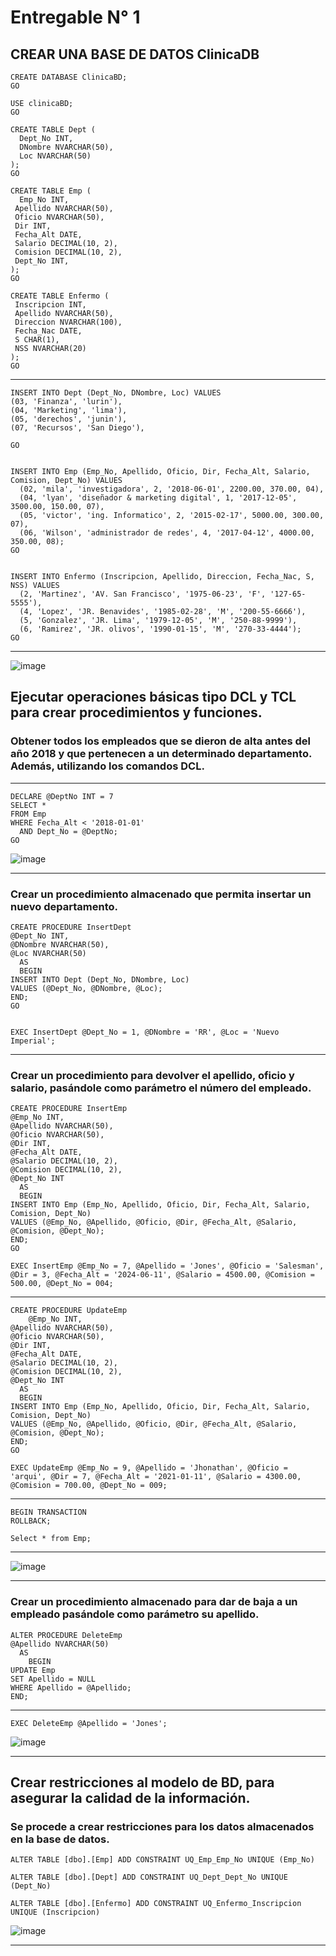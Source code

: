 # Entregable N° 1


## CREAR UNA BASE DE DATOS ClinicaDB

    CREATE DATABASE ClinicaBD;
    GO

    USE clinicaBD;
    GO

    CREATE TABLE Dept (
      Dept_No INT,
      DNombre NVARCHAR(50),
      Loc NVARCHAR(50)
    );
    GO

    CREATE TABLE Emp (
      Emp_No INT,
     Apellido NVARCHAR(50),
     Oficio NVARCHAR(50),
     Dir INT,
     Fecha_Alt DATE,
     Salario DECIMAL(10, 2),
     Comision DECIMAL(10, 2),
     Dept_No INT,
    );
    GO

    CREATE TABLE Enfermo (
     Inscripcion INT,
     Apellido NVARCHAR(50),
     Direccion NVARCHAR(100),
     Fecha_Nac DATE,
     S CHAR(1),
     NSS NVARCHAR(20)
    );
    GO

---

    INSERT INTO Dept (Dept_No, DNombre, Loc) VALUES 
    (03, 'Finanza', 'lurin'),
    (04, 'Marketing', 'lima'),
    (05, 'derechos', 'junin'),
    (07, 'Recursos', 'San Diego'),

    GO


    INSERT INTO Emp (Emp_No, Apellido, Oficio, Dir, Fecha_Alt, Salario, Comision, Dept_No) VALUES
      (02, 'mila', 'investigadora', 2, '2018-06-01', 2200.00, 370.00, 04),
      (04, 'lyan', 'diseñador & marketing digital', 1, '2017-12-05', 3500.00, 150.00, 07),
      (05, 'victor', 'ing. Informatico', 2, '2015-02-17', 5000.00, 300.00, 07),
      (06, 'Wilson', 'administrador de redes', 4, '2017-04-12', 4000.00, 350.00, 08);
    GO


    INSERT INTO Enfermo (Inscripcion, Apellido, Direccion, Fecha_Nac, S, NSS) VALUES
      (2, 'Martinez', 'AV. San Francisco', '1975-06-23', 'F', '127-65-5555'),
      (4, 'Lopez', 'JR. Benavides', '1985-02-28', 'M', '200-55-6666'),
      (5, 'Gonzalez', 'JR. Lima', '1979-12-05', 'M', '250-88-9999'),
      (6, 'Ramirez', 'JR. olivos', '1990-01-15', 'M', '270-33-4444');
    GO

---


![image](https://github.com/lYAN170/Entregable-N1-BASE-Y-ESTRUCTURA-DE-DATOS/assets/169726463/ef846d27-6e13-4ccb-b78c-8c135b49c3f8)


## Ejecutar operaciones básicas tipo DCL y TCL para crear procedimientos y funciones.
### Obtener todos los empleados que se dieron de alta antes del año 2018 y que pertenecen a un determinado departamento. Además, utilizando los comandos DCL.

---

    DECLARE @DeptNo INT = 7
    SELECT *
    FROM Emp
    WHERE Fecha_Alt < '2018-01-01'
      AND Dept_No = @DeptNo;
    GO  
![image](https://github.com/lYAN170/TAREA11/assets/169726463/e3b5119d-19a1-4fb5-acd1-e5187bfd2f61)

---
### Crear un procedimiento almacenado que permita insertar un nuevo departamento.


    CREATE PROCEDURE InsertDept
    @Dept_No INT,
    @DNombre NVARCHAR(50),
    @Loc NVARCHAR(50)
      AS
      BEGIN
    INSERT INTO Dept (Dept_No, DNombre, Loc)
    VALUES (@Dept_No, @DNombre, @Loc);
    END;
    GO


    EXEC InsertDept @Dept_No = 1, @DNombre = 'RR', @Loc = 'Nuevo Imperial';


---
### Crear un procedimiento para devolver el apellido, oficio y salario, pasándole como parámetro el número del empleado.
    CREATE PROCEDURE InsertEmp
    @Emp_No INT,
    @Apellido NVARCHAR(50),
    @Oficio NVARCHAR(50),
    @Dir INT,
    @Fecha_Alt DATE,
    @Salario DECIMAL(10, 2),
    @Comision DECIMAL(10, 2),
    @Dept_No INT
      AS
      BEGIN
    INSERT INTO Emp (Emp_No, Apellido, Oficio, Dir, Fecha_Alt, Salario, Comision, Dept_No)
    VALUES (@Emp_No, @Apellido, @Oficio, @Dir, @Fecha_Alt, @Salario, @Comision, @Dept_No);
    END;
    GO

    EXEC InsertEmp @Emp_No = 7, @Apellido = 'Jones', @Oficio = 'Salesman', @Dir = 3, @Fecha_Alt = '2024-06-11', @Salario = 4500.00, @Comision = 500.00, @Dept_No = 004;


---
    CREATE PROCEDURE UpdateEmp
        @Emp_No INT,
    @Apellido NVARCHAR(50),
    @Oficio NVARCHAR(50),
    @Dir INT,
    @Fecha_Alt DATE,
    @Salario DECIMAL(10, 2),
    @Comision DECIMAL(10, 2),
    @Dept_No INT
      AS
      BEGIN
    INSERT INTO Emp (Emp_No, Apellido, Oficio, Dir, Fecha_Alt, Salario, Comision, Dept_No)
    VALUES (@Emp_No, @Apellido, @Oficio, @Dir, @Fecha_Alt, @Salario, @Comision, @Dept_No);
    END;
    GO

    EXEC UpdateEmp @Emp_No = 9, @Apellido = 'Jhonathan', @Oficio = 'arqui', @Dir = 7, @Fecha_Alt = '2021-01-11', @Salario = 4300.00, @Comision = 700.00, @Dept_No = 009;


---

    BEGIN TRANSACTION
    ROLLBACK;

    Select * from Emp;

---

![image](https://github.com/lYAN170/Entregable-N1-BASE-Y-ESTRUCTURA-DE-DATOS/assets/169726463/ae6878a1-5f30-4fbe-8bf9-cbf7bbef7033)


---

### Crear un procedimiento almacenado para dar de baja a un empleado pasándole como parámetro su apellido.

    ALTER PROCEDURE DeleteEmp
    @Apellido NVARCHAR(50)
      AS
        BEGIN
    UPDATE Emp
    SET Apellido = NULL
    WHERE Apellido = @Apellido;
    END;

---

    EXEC DeleteEmp @Apellido = 'Jones';


![image](https://github.com/lYAN170/Entregable-N1-BASE-Y-ESTRUCTURA-DE-DATOS/assets/169726463/556bdcc1-f312-40c4-962b-372b570faf16)

----

## Crear restricciones al modelo de BD, para asegurar la calidad de la información.
### Se procede a crear restricciones para los datos almacenados en la base de datos.

    ALTER TABLE [dbo].[Emp] ADD CONSTRAINT UQ_Emp_Emp_No UNIQUE (Emp_No)

    ALTER TABLE [dbo].[Dept] ADD CONSTRAINT UQ_Dept_Dept_No UNIQUE (Dept_No)

    ALTER TABLE [dbo].[Enfermo] ADD CONSTRAINT UQ_Enfermo_Inscripcion UNIQUE (Inscripcion)

![image](https://github.com/lYAN170/Entregable-N1-BASE-Y-ESTRUCTURA-DE-DATOS/assets/169726463/ee55039e-2f95-43a0-b510-5301d7e4498f)

---

